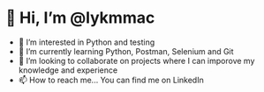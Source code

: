 # 👋 Hi, I’m @lykmmac
- 👀 I’m interested in Python and testing
- 🌱 I’m currently learning Python, Postman, Selenium and Git
- 💞️ I’m looking to collaborate on projects where I can imporove my knowledge and experience
- 📫 How to reach me... You can find me on LinkedIn

<!---
lykmmac/lykmmac is a ✨ special ✨ repository because its `README.md` (this file) appears on your GitHub profile.
You can click the Preview link to take a look at your changes.
--->
